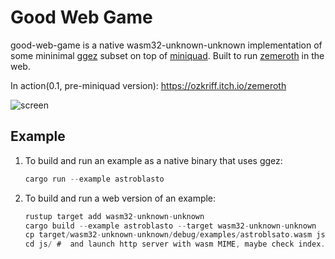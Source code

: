 # Good Web Game

good-web-game is a native wasm32-unknown-unknown implementation of some mininimal [ggez](https://github.com/ggez/ggez) subset on top of [miniquad](https://github.com/not-fl3/miniquad/). Built to run [zemeroth](https://github.com/ozkriff/zemeroth) in the web.

In action(0.1, pre-miniquad version): <https://ozkriff.itch.io/zemeroth>

![screen](https://i.imgur.com/TjvCNwa.jpg)

## Example

1) To build and run an example as a native binary that uses ggez:

    ```rust
    cargo run --example astroblasto
    ```

2) To build and run a web version of an example:

    ```rust
    rustup target add wasm32-unknown-unknown
    cargo build --example astroblasto --target wasm32-unknown-unknown
    cp target/wasm32-unknown-unknown/debug/examples/astroblsato.wasm js
    cd js/ #  and launch http server with wasm MIME, maybe check index.html to match>
    ```

